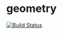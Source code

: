 # geometry
[![Build Status](https://travis-ci.com/Katyaaa341/geometry.svg?branch=master)](https://travis-ci.com/Katyaaa341/geometry)
